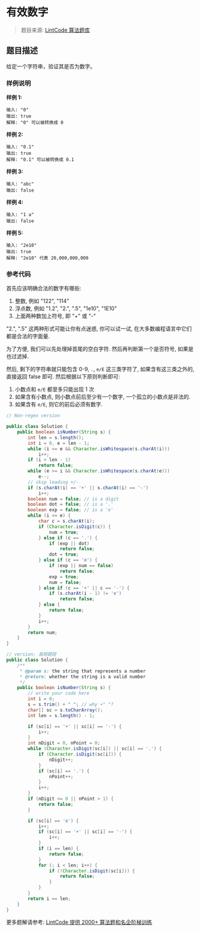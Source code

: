 # 有效数字
 > 题目来源: [LintCode 算法题库](https://www.lintcode.com/problem/valid-number/?utm_source=sc-github-wzz)
 ## 题目描述
 给定一个字符串，验证其是否为数字。
 ### 样例说明
 **样例 1:**

```
输入: "0"
输出: true
解释: "0" 可以被转换成 0
```

**样例 2:**

```
输入: "0.1"
输出: true
解释: "0.1" 可以被转换成 0.1
```

**样例 3:**

```
输入: "abc"
输出: false
```

**样例 4:**

```
输入: "1 a"
输出: false
```

**样例 5:**

```
输入: "2e10"
输出: true
解释: "2e10" 代表 20,000,000,000
```
 ### 参考代码
 首先应该明确合法的数字有哪些:

1. 整数, 例如 "122", "114"
2. 浮点数, 例如 "1.2", "2.", ".5", "1e10", "1E10"
3. 上面两种数加上符号, 即 "+" 或 "-"

"2.", ".5" 这两种形式可能让你有点迷惑, 你可以试一试, 在大多数编程语言中它们都是合法的字面量.

为了方便, 我们可以先处理掉首尾的空白字符. 然后再判断第一个是否符号, 如果是也过滤掉. 

然后, 剩下的字符串就只能包含 0-9, `.`, `e/E` 这三类字符了, 如果含有这三类之外的, 直接返回 false 即可. 然后根据以下原则判断即可:

1. 小数点和 `e/E` 都至多只能出现 1 次
2. 如果含有小数点, 则小数点前后至少有一个数字, 一个孤立的小数点是非法的.
3. 如果含有 `e/E`, 则它的前后必须有数字.
```java
// Non-regex version

public class Solution {
    public boolean isNumber(String s) {
        int len = s.length();
        int i = 0, e = len - 1;
        while (i <= e && Character.isWhitespace(s.charAt(i)))
            i++;
        if (i > len - 1)
            return false;
        while (e >= i && Character.isWhitespace(s.charAt(e)))
            e--;
        // skip leading +/-
        if (s.charAt(i) == '+' || s.charAt(i) == '-')
            i++;
        boolean num = false; // is a digit
        boolean dot = false; // is a '.'
        boolean exp = false; // is a 'e'
        while (i <= e) {
            char c = s.charAt(i);
            if (Character.isDigit(c)) {
                num = true;
            } else if (c == '.') {
                if (exp || dot)
                    return false;
                dot = true;
            } else if (c == 'e') {
                if (exp || num == false)
                    return false;
                exp = true;
                num = false;
            } else if (c == '+' || c == '-') {
                if (s.charAt(i - 1) != 'e')
                    return false;
            } else {
                return false;
            }
            i++;
        }
        return num;
    }
}

// version: 高频题班
public class Solution {
    /**
     * @param s: the string that represents a number
     * @return: whether the string is a valid number
     */
    public boolean isNumber(String s) {
        // write your code here
        int i = 0;
        s = s.trim() + " "; // why +" "?
        char[] sc = s.toCharArray();
        int len = s.length() - 1;

        if (sc[i] == '+' || sc[i] == '-') {
            i++;
        }
        int nDigit = 0, nPoint = 0;
        while (Character.isDigit(sc[i]) || sc[i] == '.') {
            if (Character.isDigit(sc[i])) {
                nDigit++;
            }
            if (sc[i] == '.') {
                nPoint++;
            }
            i++;
        }
        if (nDigit <= 0 || nPoint > 1) {
            return false;
        }

        if (sc[i] == 'e') {
            i++;
            if (sc[i] == '+' || sc[i] == '-') {
                i++;
            }
            if (i == len) {
                return false;
            }
            for (; i < len; i++) {
                if (!Character.isDigit(sc[i])) {
                    return false;
                }
            }
        }
        return i == len;
    }
}
```
 更多题解请参考: [LintCode 提供 2000+ 算法题和名企阶梯训练](https://www.lintcode.com/problem/?utm_source=sc-github-wzz)